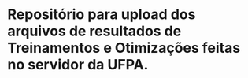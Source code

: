 # Repositório para upload dos arquivos de resultados de Treinamentos e Otimizações feitas no servidor da UFPA.
